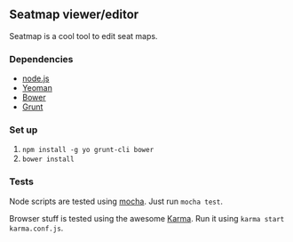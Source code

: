 ## Seatmap viewer/editor

Seatmap is a cool tool to edit seat maps.

### Dependencies

* [node.js](http://nodejs.org)
* [Yeoman](http://yeoman.io/)
* [Bower](http://twitter.github.com/bower)
* [Grunt](http://gruntjs.com/)

### Set up

1. `npm install -g yo grunt-cli bower`
2. `bower install`

### Tests

Node scripts are tested using [mocha](http://visionmedia.github.io/mocha/). Just run `mocha test`.

Browser stuff is tested using the awesome [Karma](http://karma-runner.github.io/). Run it using `karma start karma.conf.js`.
